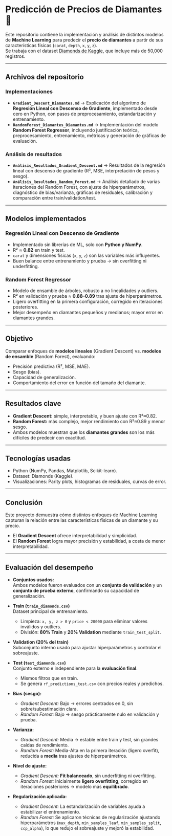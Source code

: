# Predicción de Precios de Diamantes 💎

Este repositorio contiene la implementación y análisis de distintos modelos de **Machine Learning** para predecir el **precio de diamantes** a partir de sus características físicas (`carat`, `depth`, `x`, `y`, `z`).  
Se trabaja con el dataset [Diamonds de Kaggle](https://www.kaggle.com/datasets/shivam2503/diamonds), que incluye más de 50,000 registros.

---

## Archivos del repositorio

### Implementaciones
- **`Gradient_Descent_Diamantes.md`** → Explicación del algoritmo de **Regresión Lineal con Descenso de Gradiente**, implementado desde cero en Python, con pasos de preprocesamiento, estandarización y entrenamiento.  
- **`RandomForest_Diamantes_Diamantes.md`** → Implementación del modelo **Random Forest Regressor**, incluyendo justificación teórica, preprocesamiento, entrenamiento, métricas y generación de gráficas de evaluación.  

### Análisis de resultados
- **`Análisis_Resultados_Gradient_Descent.md`** → Resultados de la regresión lineal con descenso de gradiente (R², MSE, interpretación de pesos y sesgo).  
- **`Análisis_Resultados_Random_Forest.md`** → Análisis detallado de varias iteraciones del Random Forest, con ajuste de hiperparámetros, diagnóstico de bias/varianza, gráficas de residuales, calibración y comparación entre train/validation/test.  

---

## Modelos implementados

### Regresión Lineal con Descenso de Gradiente
- Implementado sin librerías de ML, solo con **Python y NumPy**.  
- R² ≈ **0.82** en train y test.  
- `carat` y dimensiones físicas (`x`, `y`, `z`) son las variables más influyentes.  
- Buen balance entre entrenamiento y prueba → sin overfitting ni underfitting.

### Random Forest Regressor
- Modelo de ensamble de árboles, robusto a no linealidades y outliers.  
- R² en validación y prueba ≈ **0.88–0.89** tras ajuste de hiperparámetros.  
- Ligero overfitting en la primera configuración, corregido en iteraciones posteriores.  
- Mejor desempeño en diamantes pequeños y medianos; mayor error en diamantes grandes.  

---

## Objetivo
Comparar enfoques de **modelos lineales** (Gradient Descent) vs. **modelos de ensamble** (Random Forest), evaluando:
- Precisión predictiva (R², MSE, MAE).
- Sesgo (bias).
- Capacidad de generalización.  
- Comportamiento del error en función del tamaño del diamante.

---

## Resultados clave
- **Gradient Descent:** simple, interpretable, y buen ajuste con R²≈0.82.  
- **Random Forest:** más complejo, mejor rendimiento con R²≈0.89 y menor sesgo.  
- Ambos modelos muestran que los **diamantes grandes** son los más difíciles de predecir con exactitud.  

---

## Tecnologías usadas
- Python (NumPy, Pandas, Matplotlib, Scikit-learn).  
- Dataset: Diamonds (Kaggle).  
- Visualizaciones: Parity plots, histogramas de residuales, curvas de error.  

---

## Conclusión
Este proyecto demuestra cómo distintos enfoques de Machine Learning capturan la relación entre las características físicas de un diamante y su precio.  
- El **Gradient Descent** ofrece interpretabilidad y simplicidad.  
- El **Random Forest** logra mayor precisión y estabilidad, a costa de menor interpretabilidad.  

---

## Evaluación del desempeño

- **Conjuntos usados:**  
Ambos modelos fueron evaluados con un **conjunto de validación** y un **conjunto de prueba externo**, confirmando su capacidad de generalización.

- **Train (`train_diamonds.csv`)**  
  Dataset principal de entrenamiento.  
  - Limpieza: `x, y, z > 0` y `price < 20000` para eliminar valores inválidos y outliers.  
  - División: **80% Train** y **20% Validation** mediante `train_test_split`.  

- **Validation (20% del train)**  
  Subconjunto interno usado para ajustar hiperparámetros y controlar el sobreajuste.  

- **Test (`test_diamonds.csv`)**  
  Conjunto externo e independiente para la **evaluación final**.  
  - Mismos filtros que en train.  
  - Se genera `rf_predictions_test.csv` con precios reales y predichos.  
  

- **Bias (sesgo):**  
  - *Gradient Descent:* Bajo → errores centrados en 0, sin sobre/subestimación clara.  
  - *Random Forest:* Bajo → sesgo prácticamente nulo en validación y prueba.  

- **Varianza:**  
  - *Gradient Descent:* Media → estable entre train y test, sin grandes caídas de rendimiento.  
  - *Random Forest:* Media-Alta en la primera iteración (ligero overfit), reducida a **media** tras ajustes de hiperparámetros.  

- **Nivel de ajuste:**  
  - *Gradient Descent:* **Fit balanceado**, sin underfitting ni overfitting.  
  - *Random Forest:* Inicialmente **ligero overfitting**, corregido en iteraciones posteriores → modelo más **equilibrado**.  

- **Regularización aplicada:**  
  - *Gradient Descent:* La estandarización de variables ayuda a estabilizar el entrenamiento.  
  - *Random Forest:* Se aplicaron técnicas de regularización ajustando hiperparámetros (`max_depth`, `min_samples_leaf`, `min_samples_split`, `ccp_alpha`), lo que redujo el sobreajuste y mejoró la estabilidad.  
